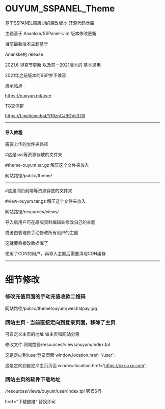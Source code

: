 # OUYUM_SSPANEL_Theme
基于SSPANEL原版UI的魔改版本 开源代码仓库

主题基于
Anankke/SSPanel-Uim 版本修改更新

当前最新版本主题基于

Anankke的 release

2021.6 坦克节更新 以及前一2021版本的 基本通用

2021年之前版本的SSP并不兼容

演示站点 - 

https://ouoyun.ml/user


TG交流群

https://t.me/joinchat/Yf9znCJBGVk3Zjll


__________________________________________


#### 导入教程

需要上传的文件夹路径

#这是css等资源存放的文件夹

#theme-ouyum.tar.gz 解压这个文件夹放入


网站路径/public/theme/

__________________________________________

#这是网页前端等资源存放的文件夹

#view-ouyum.tar.gz 解压这个文件夹放入


网站路径/resources/views/


导入后用户可在原版资料编辑处修改自己的主题

或者由管理员手动修改所有用户的主题

这就要直接改数据库了



使用了CDN的用户，再导入主题后需要清理CDN缓存

__________________________________________


# 细节修改


### 修改充值页面的手动充值收款二维码

网站路径/public/theme/ouyum/wechatpay.jpg




### 网站主页 - 当前直接定向到登录页面，移除了主页

可自定义主页的地址 做主页和网站分离

修改文件
网站路径/resources/views/ouyum/index.tpl

这是定向到/user登录页面
window.location.href='/user';

这是定向到自定义主页页面
window.location.href='https://xxx.xxx.com';



### 网站主页的软件下载地址

/resources/views/ouyum/user/index.tpl
第156行

href="下载链接" 替换即可





